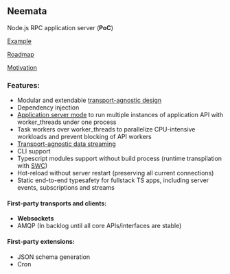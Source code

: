 ## Neemata
Node.js RPC application server (**PoC**)

[Example](https://github.com/denis-ilchishin/neemata-starter)

[Roadmap](https://github.com/denis-ilchishin/neemata/issues/49)

[Motivation](https://github.com/denis-ilchishin/neemata/discussions/76)

### Features:

- Modular and extendable [transport-agnostic design](https://github.com/denis-ilchishin/neemata/issues/55)
- Dependency injection
- [Application server mode](https://github.com/denis-ilchishin/neemata/pull/41) to run multiple instances of application API with worker_threads under one process
- Task workers over worker_threads to parallelize CPU-intensive workloads and prevent blocking of API workers 
- [Transport-agnostic data streaming](https://github.com/denis-ilchishin/neemata/issues/56)
- CLI support
- Typescript modules support without build process (runtime transpilation with [SWC](https://github.com/swc-project/swc))
- Hot-reload without server restart (preserving all current connections)
- Static end-to-end typesafety for fullstack TS apps, including server events, subscriptions and streams

#### First-party transports and clients:
- **Websockets** 
- AMQP (In backlog until all core APIs/interfaces are stable)

#### First-party extensions:
- JSON schema generation
- Cron
